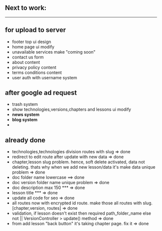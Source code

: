 ## Next to work:

---

## **for upload to server**

-   footer top ui design
-   home page ui modify
-   unavailable services make "coming soon"
-   contact us form
-   about content
-   privacy policy content
-   terms conditions content
-   user auth with username system

## **after google ad request**

-   trash system
-   show technologies,versions,chapters and lessons ui modify
-   **news system**
-   **blog system**
-

## **already done**

-   technologies,technologies division routes with slug => done
-   redirect to edit route after update with new data => done
-   chapter,lesson slug problem. hence, soft delete activated, data not deleting. thats why when we add new lesson/data it's make data unique problem => done
-   doc folder name lowercase ==> done
-   doc version folder name unique problem => done
-   doc description max 150 \*\*\* => done
-   lesson title \*\*\* => done
-   update all code for seo => done
-   all routes now with encrypted id route. make those all routes with slug. [chapter,version, routes] => done
-   validation, if lesson doesn't exist then required path_folder_name else not || VersionController > update() method => done
-   from add lesson "back button" it's taking chapter page. fix it => done
